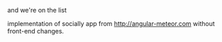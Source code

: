 and we're on the list

implementation of socially app from http://angular-meteor.com without front-end changes.
